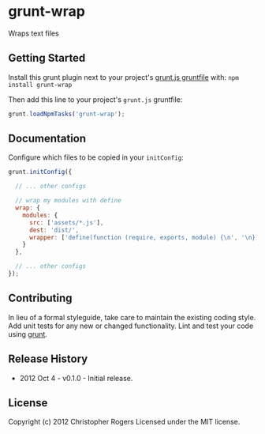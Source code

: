 # grunt-wrap

Wraps text files

## Getting Started
Install this grunt plugin next to your project's [grunt.js gruntfile][getting_started] with: ``npm install grunt-wrap``

Then add this line to your project's ``grunt.js`` gruntfile:

```javascript
grunt.loadNpmTasks('grunt-wrap');
```

[grunt]: https://github.com/cowboy/grunt
[getting_started]: https://github.com/cowboy/grunt/blob/master/docs/getting_started.md

## Documentation
Configure which files to be copied in your `initConfig`:

```javascript
grunt.initConfig({

  // ... other configs

  // wrap my modules with define
  wrap: {
    modules: {
      src: ['assets/*.js'],
      dest: 'dist/',
      wrapper: ['define(function (require, exports, module) {\n', '\n});']
    }
  },

  // ... other configs
});
```

## Contributing
In lieu of a formal styleguide, take care to maintain the existing coding style. Add unit tests
for any new or changed functionality. Lint and test your code using [grunt][grunt].

## Release History
* 2012 Oct 4 - v0.1.0 - Initial release.

## License
Copyright (c) 2012 Christopher Rogers
Licensed under the MIT license.
